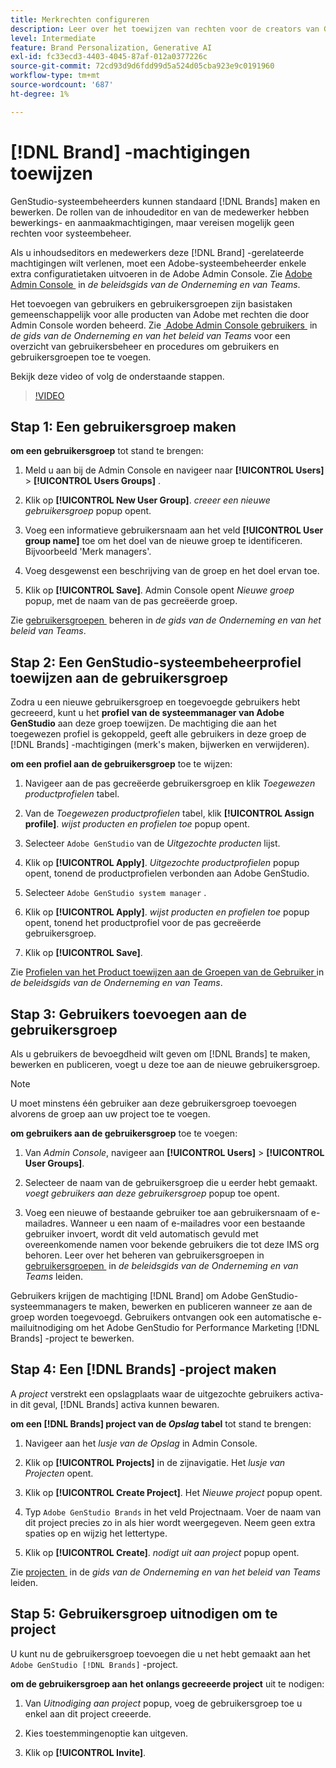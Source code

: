 ```yaml
---
title: Merkrechten configureren
description: Leer over het toewijzen van rechten voor de creators van GenStudio for Performance Marketing  [!DNL Brand]  en redacteurs.
level: Intermediate
feature: Brand Personalization, Generative AI
exl-id: fc33ecd3-4403-4045-87af-012a0377226c
source-git-commit: 72cd93d9d6fdd99d5a524d05cba923e9c0191960
workflow-type: tm+mt
source-wordcount: '687'
ht-degree: 1%

---
```


# [!DNL Brand] -machtigingen toewijzen

GenStudio-systeembeheerders kunnen standaard [!DNL Brands] maken en bewerken. De rollen van de inhoudeditor en van de medewerker hebben bewerkings- en aanmaakmachtigingen, maar vereisen mogelijk geen rechten voor systeembeheer.

Als u inhoudseditors en medewerkers deze [!DNL Brand] -gerelateerde machtigingen wilt verlenen, moet een Adobe-systeembeheerder enkele extra configuratietaken uitvoeren in de Adobe Admin Console. Zie [&#x200B; Adobe Admin Console &#x200B;](https://helpx.adobe.com/nl/enterprise/using/admin-console.html#Overview) in _de beleidsgids van de Onderneming en van Teams_.

Het toevoegen van gebruikers en gebruikersgroepen zijn basistaken gemeenschappelijk voor alle producten van Adobe met rechten die door Admin Console worden beheerd. Zie [&#x200B; Adobe Admin Console gebruikers &#x200B;](https://helpx.adobe.com/nl/enterprise/using/users.html) in _de gids van de Onderneming en van het beleid van Teams_ voor een overzicht van gebruikersbeheer en procedures om gebruikers en gebruikersgroepen toe te voegen.

Bekijk deze video of volg de onderstaande stappen.

>[!VIDEO](https://video.tv.adobe.com/v/3475003?learn=on&enablevpops&captions=dut)

## Stap 1: Een gebruikersgroep maken

**om een gebruikersgroep** tot stand te brengen:

1. Meld u aan bij de Admin Console en navigeer naar **[!UICONTROL Users]** > **[!UICONTROL Users Groups]** .

1. Klik op **[!UICONTROL New User Group]**. _creeer een nieuwe gebruikersgroep_ popup opent.

1. Voeg een informatieve gebruikersnaam aan het veld **[!UICONTROL User group name]** toe om het doel van de nieuwe groep te identificeren. Bijvoorbeeld &#39;Merk managers&#39;.

1. Voeg desgewenst een beschrijving van de groep en het doel ervan toe.

1. Klik op **[!UICONTROL Save]**. Admin Console opent _Nieuwe groep_ popup, met de naam van de pas gecreëerde groep.

Zie [&#x200B; gebruikersgroepen &#x200B;](https://helpx.adobe.com/nl/enterprise/using/user-groups.html) beheren in _de gids van de Onderneming en van het beleid van Teams_.

## Stap 2: Een GenStudio-systeembeheerprofiel toewijzen aan de gebruikersgroep

Zodra u een nieuwe gebruikersgroep en toegevoegde gebruikers hebt gecreeerd, kunt u het **profiel van de systeemmanager van Adobe GenStudio** aan deze groep toewijzen. De machtiging die aan het toegewezen profiel is gekoppeld, geeft alle gebruikers in deze groep de [!DNL Brands] -machtigingen (merk&#39;s maken, bijwerken en verwijderen).

**om een profiel aan de gebruikersgroep** toe te wijzen:

1. Navigeer aan de pas gecreëerde gebruikersgroep en klik _Toegewezen productprofielen_ tabel.

1. Van de _Toegewezen productprofielen_ tabel, klik **[!UICONTROL Assign profile]**. _wijst producten en profielen toe_ popup opent.

1. Selecteer `Adobe GenStudio` van de _Uitgezochte producten_ lijst.

1. Klik op **[!UICONTROL Apply]**. _Uitgezochte productprofielen_ popup opent, tonend de productprofielen verbonden aan Adobe GenStudio.

1. Selecteer `Adobe GenStudio system manager` .

1. Klik op **[!UICONTROL Apply]**. _wijst producten en profielen toe_ popup opent, tonend het productprofiel voor de pas gecreëerde gebruikersgroep.

1. Klik op **[!UICONTROL Save]**.

Zie [&#x200B; Profielen van het Product toewijzen aan de Groepen van de Gebruiker &#x200B;](https://helpx.adobe.com/nl/enterprise/using/user-groups.html) in _de beleidsgids van de Onderneming en van Teams_.

## Stap 3: Gebruikers toevoegen aan de gebruikersgroep

Als u gebruikers de bevoegdheid wilt geven om [!DNL Brands] te maken, bewerken en publiceren, voegt u deze toe aan de nieuwe gebruikersgroep.

>[!NOTE]
>
>U moet minstens één gebruiker aan deze gebruikersgroep toevoegen alvorens de groep aan uw project toe te voegen.

**om gebruikers aan de gebruikersgroep** toe te voegen:

1. Van _Admin Console_, navigeer aan **[!UICONTROL Users]** > **[!UICONTROL User Groups]**.

1. Selecteer de naam van de gebruikersgroep die u eerder hebt gemaakt. _voegt gebruikers aan deze gebruikersgroep_ popup toe opent.

1. Voeg een nieuwe of bestaande gebruiker toe aan gebruikersnaam of e-mailadres. Wanneer u een naam of e-mailadres voor een bestaande gebruiker invoert, wordt dit veld automatisch gevuld met overeenkomende namen voor bekende gebruikers die tot deze IMS org behoren. Leer over het beheren van gebruikersgroepen in [&#x200B; gebruikersgroepen &#x200B;](https://helpx.adobe.com/nl/enterprise/using/user-groups.html) in _de beleidsgids van de Onderneming en van Teams_ leiden.

Gebruikers krijgen de machtiging [!DNL Brand] om Adobe GenStudio-systeemmanagers te maken, bewerken en publiceren wanneer ze aan de groep worden toegevoegd. Gebruikers ontvangen ook een automatische e-mailuitnodiging om het Adobe GenStudio for Performance Marketing [!DNL Brands] -project te bewerken.

## Stap 4: Een [!DNL Brands] -project maken

A _project_ verstrekt een opslagplaats waar de uitgezochte gebruikers activa-in dit geval, [!DNL Brands] activa kunnen bewaren.

**om een [!DNL Brands] project van de _Opslag_ tabel** tot stand te brengen:

1. Navigeer aan het _lusje van de Opslag_ in Admin Console.

1. Klik op **[!UICONTROL Projects]** in de zijnavigatie. Het _lusje van Projecten_ opent.

1. Klik op **[!UICONTROL Create Project]**. Het _Nieuwe project_ popup opent.

1. Typ `Adobe GenStudio Brands` in het veld Projectnaam. Voer de naam van dit project precies zo in als hier wordt weergegeven. Neem geen extra spaties op en wijzig het lettertype.

1. Klik op **[!UICONTROL Create]**. _nodigt uit aan project_ popup opent.

Zie [&#x200B; projecten &#x200B;](https://helpx.adobe.com/nl/enterprise/using/projects-in-business-storage.html) in de _gids van de Onderneming en van het beleid van Teams_ leiden.

## Stap 5: Gebruikersgroep uitnodigen om te project

U kunt nu de gebruikersgroep toevoegen die u net hebt gemaakt aan het `Adobe GenStudio [!DNL Brands]` -project.

**om de gebruikersgroep aan het onlangs gecreeerde project** uit te nodigen:

1. Van _Uitnodiging aan project_ popup, voeg de gebruikersgroep toe u enkel aan dit project creeerde.

1. Kies **&#x200B;**&#x200B;toestemmingenoptie kan uitgeven.

1. Klik op **[!UICONTROL Invite]**.
